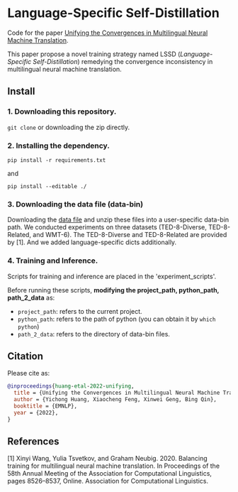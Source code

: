 # Language-Specific Self-Distillation
Code for the paper [Unifying the Convergences in Multilingual Neural Machine Translation](https://arxiv.org/abs/2205.01620).

This paper propose a novel training strategy named LSSD (*Language-Specific Self-Distillation*) remedying the convergence inconsistency in multilingual neural machine translation.

## Install
### 1. Downloading this repository.
```git clone``` or downloading the zip directly.
### 2. Installing the dependency.
```pip install -r requirements.txt```

and

```pip install --editable ./ ```

### 3. Downloading the data file (data-bin)
Downloading the [data file](https://drive.google.com/drive/folders/1z396pP8ZfCeiJm-CMIu9EdQqFpfckAZP) and unzip these files into a user-specific data-bin path.
We conducted experiments on three datasets (TED-8-Diverse, TED-8-Related, and WMT-6).
The TED-8-Diverse and TED-8-Related are provided by [1]. And we added language-specific dicts additionally.

### 4. Training and Inference.
Scripts for training and inference are placed in the 'experiment_scripts'. 

Before running these scripts, **modifying the project_path, python_path, path_2_data** as:
* ```project_path```: refers to the current project.
* ```python_path```: refers to the path of python (you can obtain it by ```which python```)
* ```path_2_data```: refers to the directory of data-bin files.

## Citation

Please cite as:

```bibtex
@inproceedings{huang-etal-2022-unifying,
  title = {Unifying the Convergences in Multilingual Neural Machine Translation},
  author = {Yichong Huang, Xiaocheng Feng, Xinwei Geng, Bing Qin},
  booktitle = {EMNLP},
  year = {2022},
}
```

## References
[1] Xinyi Wang, Yulia Tsvetkov, and Graham Neubig. 2020. Balancing training for multilingual neural machine translation. In Proceedings of the 58th Annual Meeting of the Association for Computational Linguistics, pages 8526–8537, Online. Association for Computational Linguistics.